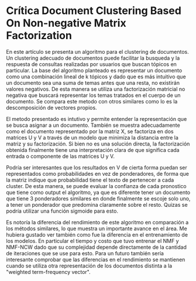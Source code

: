 ﻿# Crítica Document Clustering Based On Non-negative Matrix Factorization

En este artículo se presenta un algoritmo para el clustering de documentos. Un clustering adecuado de documentos puede facilitar la busqueda y la respuesta de consultas realizadas por usuarios que buscan tópicos en particular. La base del algoritmo planteado es representar un documento como una combinación lineal de k tópicos y dado que es más intuitivo que un documento sea una suma de temas antes que una resta, no existirán valores negativos. De esta manera se utiliza una factorización matricial no negativa que buscará representar los temas tratados en el cuerpo de un documento. Se compara este metodo con otros similares como lo es la descomposición de vectores propios.

El metodo presentado es intutivo y permite entender la representación que se busca asignar a un documento. También se muestra adecuadamente como el documento representado por la matriz X, se factoriza en dos matrices U y V a través de un modelo que minimiza la distancia entre la matriz y su factorización. Si bien no es una solución directa, la factorización obtenida finalmente tiene una interpretación clara de que significa cada entrada o componente de las matrices U y V. 

Podría ser interesantes que los resultados en V de cierta forma puedan ser representados como probabilidades en vez de ponderadores, de forma que la matriz indique que probabilidad tiene el texto de pertenecer a cada cluster. De esta manera, se puede evaluar la confianza de cada pronostico que tiene como output el algoritmo, ya que es diferente tener un documento que tiene 3 ponderadores similares en donde finalmente se escoje solo uno, a tener un ponderador que predomina claramente sobre el resto. Quizas se podría utilizar una función sigmoide para esto.

Es notoría la diferencia del rendimiento de este algoritmo en comparación a los métodos similares, lo que muestra un importante avance en el área. Me hubiera gustado ver también como fue la diferencia en el entrenamiento de los modelos. En particular el tiempo y costo que tuvo entrenar el NMF y NMF-NCW dado que su complejidad depende directamente de la cantidad de iteraciones que se use para esto. Para un futuro también sería interesante comprobar que las diferencias en el rendimiento se mantienen cuando se utiliza otra representación de los documentos distinta a la "weighted term-frequency vector".


